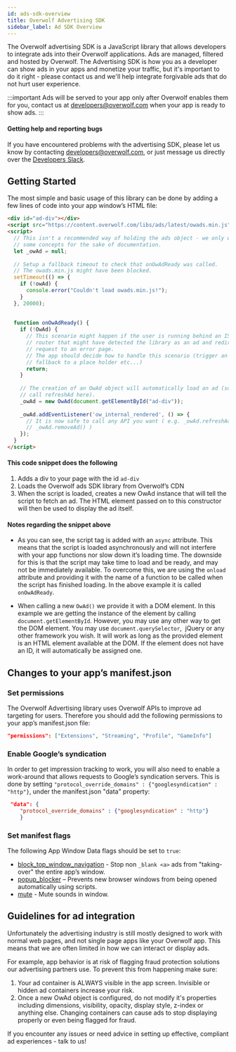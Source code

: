 ```yaml
---
id: ads-sdk-overview
title: Overwolf Advertising SDK
sidebar_label: Ad SDK Overview
---
```


The Overwolf advertising SDK is a JavaScript library that allows developers to integrate ads into their Overwolf applications. Ads are managed, filtered and hosted by Overwolf. The Advertising SDK is how you as a developer can show ads in your apps and monetize your traffic, but it's important to do it right - please contact us and we'll help integrate forgivable ads that do not hurt user experience.

:::important
Ads will be served to your app only after Overwolf enables them for you, contact us at developers@overwolf.com when your app is ready to show ads.
:::

#### Getting help and reporting bugs

If you have encountered problems with the advertising SDK, please let us know by contacting developers@overwolf.com, or just message us directly over the [Developers Slack](http://overwolfdevs.slack.com).

## Getting Started

The most simple and basic usage of this library can be done by adding a few lines of code into your app window’s HTML file:

```html
<div id="ad-div"></div>
<script src="https://content.overwolf.com/libs/ads/latest/owads.min.js" async onload="onOwAdReady()"></script>
<script>
  // This isn't a recommended way of holding the ads object - we only want to demonstrate
  // some concepts for the sake of documentation.
  let _owAd = null;
 
  // Setup a fallback timeout to check that onOwAdReady was called.
  // The owads.min.js might have been blocked.
  setTimeout(() => {
    if (!owAd) {
      console.error("Couldn't load owads.min.js!");
    }
  }, 20000);
 
 
  function onOwAdReady() {
    if (!OwAd) {
      // This scenario might happen if the user is running behind an ISP/public 
      // router that might have detected the library as an ad and redirected the
      // request to an error page.
      // The app should decide how to handle this scenario (trigger an event, 
      // fallback to a place holder etc...)
      return;
    }
 
    // The creation of an OwAd object will automatically load an ad (so no need to
    // call refreshAd here).
    _owAd = new OwAd(document.getElementById("ad-div"));
 
    _owAd.addEventListener('ow_internal_rendered', () => {
      // It is now safe to call any API you want ( e.g. _owAd.refreshAd() or 
      // _owAd.removeAd() )
    });
  }
</script>
```

#### This code snippet does the following

1. Adds a div to your page with the id `ad-div`
2. Loads the Overwolf ads SDK library from Overwolf’s CDN
3. When the script is loaded, creates a new OwAd instance that will tell the script to fetch an ad. The HTML element passed on to this constructor will then be used to display the ad itself.

#### Notes regarding the snippet above

* As you can see, the script tag is added with an `async` attribute. This means that the script is loaded asynchronously and will not interfere with your app functions nor slow down it’s loading time. The downside for this is that the script may take time to load and be ready, and may not be immediately available. To overcome this, we are using the `onload` attribute and providing it with the name of a function to be called when the script has finished loading. In the above example it is called `onOwAdReady`.

*   When calling a new `OwAd()` we provide it with a DOM element. In this example we are getting the instance of the element by calling `document.getElementById`. However, you may use any other way to get the DOM element. You may use `document.querySelector`,  jQuery or any other framework you wish. It will work as long as the provided element is an HTML element available at the DOM. If the element does not have an ID, it will automatically be assigned one.

## Changes to your app’s manifest.json

### Set permissions

The Overwolf Advertising library uses Overwolf APIs to improve ad targeting for users. Therefore you should add the following permissions to your app’s manifest.json file:

```json
"permissions": ["Extensions", "Streaming", "Profile", "GameInfo"]
 ```
### Enable Google’s syndication

In order to get impression tracking to work, you will also need to enable a work-around that allows requests to Google’s syndication servers. This is done by setting `"protocol_override_domains" : {"googlesyndication" : "http"}`, under the manifest.json "data" property:
 
```json
 "data": {    
    "protocol_override_domains" : {"googlesyndication" : "http"}
    }
 ```

### Set manifest flags

The following App Window Data flags should be set to `true`:

* [block_top_window_navigation](../api/manifest-json#windows-block_top_window_navigation) -  Stop non `_blank <a>` ads from "taking-over" the entire app’s window.
* [popup_blocker](../api/manifest-json#popup_blocker) – Prevents new browser windows from being opened automatically using scripts.
* [mute](../api/manifest-json#windows-mute) - Mute sounds in window.

## Guidelines for ad integration

Unfortunately the advertising industry is still mostly designed to work with normal web pages, and not single page apps like your Overwolf app. This means that we are often limited in how we can interact or display ads. 

For example, app behavior is at risk of flagging fraud protection solutions our advertising partners use. To prevent this from happening make sure:

1) Your ad container is ALWAYS visible in the app screen. Invisible or hidden ad containers increase your risk. 
2) Once a new OwAd object is configured, do not modify it's properties including dimensions, visibility, opacity, display style, z-index or anything else. Changing containers can cause ads to stop displaying properly or even being flagged for fraud. 

If you encounter any issues or need advice in setting up effective, compliant ad experiences - talk to us!
